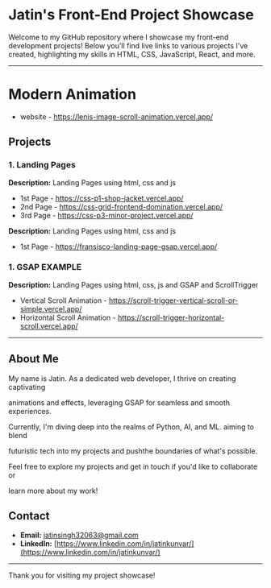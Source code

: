 # <b> Jatin's Front-End Project Showcase </b>

Welcome to my GitHub repository where I showcase my front-end development projects! Below you'll find live links to various projects I've created, highlighting my skills in HTML, CSS, JavaScript, React, and more.

---
# Modern Animation
- website - https://lenis-image-scroll-animation.vercel.app/
  
## Projects

### 1. Landing Pages

  **Description:** Landing Pages using html, css and js
    
   - 1st Page - https://css-p1-shop-jacket.vercel.app/
   - 2nd Page - https://css-grid-frontend-domination.vercel.app/
   - 3rd Page - https://css-p3-minor-project.vercel.app/

**Description:** Landing Pages using html, css and js
   
   - 1st Page - https://fransisco-landing-page-gsap.vercel.app/

     
### 1. GSAP EXAMPLE

  **Description:** Landing Pages using html, css, js and GSAP and ScrollTrigger 
    
   - Vertical Scroll Animation - https://scroll-trigger-vertical-scroll-or-simple.vercel.app/
   - Horizontal Scroll Animation - https://scroll-trigger-horizontal-scroll.vercel.app/

---

## About Me

My name is Jatin. As a dedicated web developer, I thrive on creating captivating

animations and effects, leveraging GSAP for seamless and smooth experiences.

Currently, I'm diving deep into the realms of Python, AI, and ML. aiming to blend 

futuristic tech into my projects and pushthe boundaries of what's possible.

Feel free to explore my projects and get in touch if you'd like to collaborate or 

learn more about my work!

## Contact

- **Email:** [jatinsingh32063@gmail.com](mailto:jatinsingh32063@gmail.com)
- **LinkedIn:** [https://www.linkedin.com/in/jatinkunvar/](https://www.linkedin.com/in/jatinkunvar/)

---

Thank you for visiting my project showcase!
